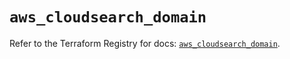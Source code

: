# `aws_cloudsearch_domain`

Refer to the Terraform Registry for docs: [`aws_cloudsearch_domain`](https://registry.terraform.io/providers/hashicorp/aws/4.54.0/docs/resources/cloudsearch_domain).
